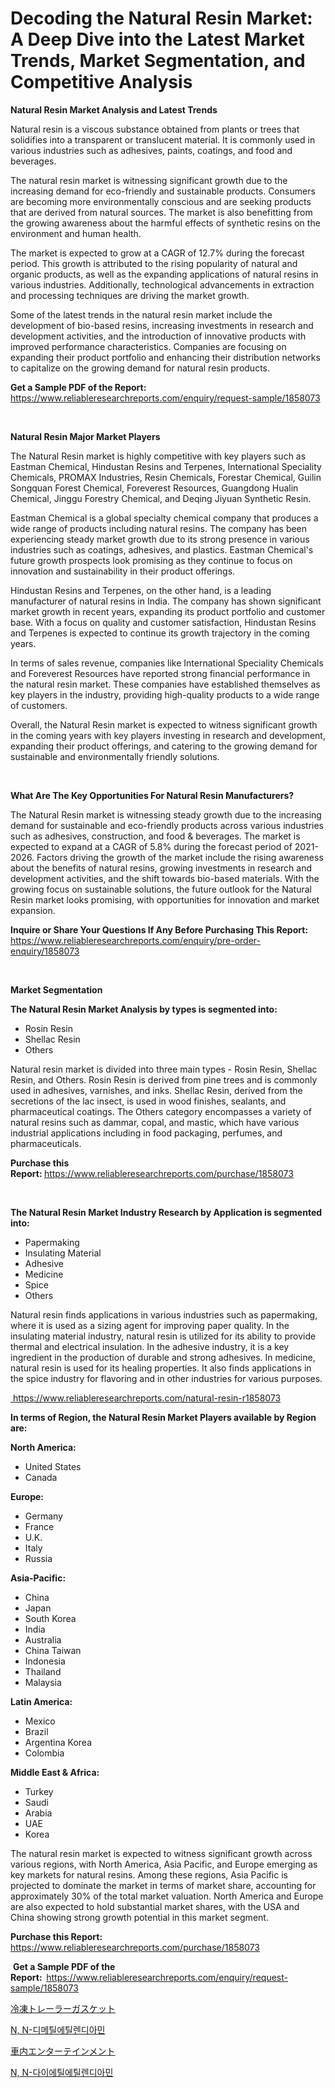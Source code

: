 <p><h1>Decoding the Natural Resin Market: A Deep Dive into the Latest Market Trends, Market Segmentation, and Competitive Analysis</h1></p><p><strong>Natural Resin Market Analysis and Latest Trends</strong></p>
<p><p>Natural resin is a viscous substance obtained from plants or trees that solidifies into a transparent or translucent material. It is commonly used in various industries such as adhesives, paints, coatings, and food and beverages.</p><p>The natural resin market is witnessing significant growth due to the increasing demand for eco-friendly and sustainable products. Consumers are becoming more environmentally conscious and are seeking products that are derived from natural sources. The market is also benefitting from the growing awareness about the harmful effects of synthetic resins on the environment and human health.</p><p>The market is expected to grow at a CAGR of 12.7% during the forecast period. This growth is attributed to the rising popularity of natural and organic products, as well as the expanding applications of natural resins in various industries. Additionally, technological advancements in extraction and processing techniques are driving the market growth.</p><p>Some of the latest trends in the natural resin market include the development of bio-based resins, increasing investments in research and development activities, and the introduction of innovative products with improved performance characteristics. Companies are focusing on expanding their product portfolio and enhancing their distribution networks to capitalize on the growing demand for natural resin products.</p></p>
<p><strong>Get a Sample PDF of the Report:&nbsp;</strong> <a href="https://www.reliableresearchreports.com/enquiry/request-sample/1858073">https://www.reliableresearchreports.com/enquiry/request-sample/1858073</a></p>
<p>&nbsp;</p>
<p><strong>Natural Resin Major Market Players</strong></p>
<p><p>The Natural Resin market is highly competitive with key players such as Eastman Chemical, Hindustan Resins and Terpenes, International Speciality Chemicals, PROMAX Industries, Resin Chemicals, Forestar Chemical, Guilin Songquan Forest Chemical, Foreverest Resources, Guangdong Hualin Chemical, Jinggu Forestry Chemical, and Deqing Jiyuan Synthetic Resin.</p><p>Eastman Chemical is a global specialty chemical company that produces a wide range of products including natural resins. The company has been experiencing steady market growth due to its strong presence in various industries such as coatings, adhesives, and plastics. Eastman Chemical's future growth prospects look promising as they continue to focus on innovation and sustainability in their product offerings.</p><p>Hindustan Resins and Terpenes, on the other hand, is a leading manufacturer of natural resins in India. The company has shown significant market growth in recent years, expanding its product portfolio and customer base. With a focus on quality and customer satisfaction, Hindustan Resins and Terpenes is expected to continue its growth trajectory in the coming years.</p><p>In terms of sales revenue, companies like International Speciality Chemicals and Foreverest Resources have reported strong financial performance in the natural resin market. These companies have established themselves as key players in the industry, providing high-quality products to a wide range of customers.</p><p>Overall, the Natural Resin market is expected to witness significant growth in the coming years with key players investing in research and development, expanding their product offerings, and catering to the growing demand for sustainable and environmentally friendly solutions.</p></p>
<p>&nbsp;</p>
<p><strong>What Are The Key Opportunities For Natural Resin Manufacturers?</strong></p>
<p><p>The Natural Resin market is witnessing steady growth due to the increasing demand for sustainable and eco-friendly products across various industries such as adhesives, construction, and food & beverages. The market is expected to expand at a CAGR of 5.8% during the forecast period of 2021-2026. Factors driving the growth of the market include the rising awareness about the benefits of natural resins, growing investments in research and development activities, and the shift towards bio-based materials. With the growing focus on sustainable solutions, the future outlook for the Natural Resin market looks promising, with opportunities for innovation and market expansion.</p></p>
<p><strong>Inquire or Share Your Questions If Any Before Purchasing This Report:</strong> <a href="https://www.reliableresearchreports.com/enquiry/pre-order-enquiry/1858073">https://www.reliableresearchreports.com/enquiry/pre-order-enquiry/1858073</a></p>
<p>&nbsp;</p>
<p><strong>Market Segmentation</strong></p>
<p><strong>The Natural Resin Market Analysis by types is segmented into:</strong></p>
<p><ul><li>Rosin Resin</li><li>Shellac Resin</li><li>Others</li></ul></p>
<p><p>Natural resin market is divided into three main types - Rosin Resin, Shellac Resin, and Others. Rosin Resin is derived from pine trees and is commonly used in adhesives, varnishes, and inks. Shellac Resin, derived from the secretions of the lac insect, is used in wood finishes, sealants, and pharmaceutical coatings. The Others category encompasses a variety of natural resins such as dammar, copal, and mastic, which have various industrial applications including in food packaging, perfumes, and pharmaceuticals.</p></p>
<p><strong>Purchase this Report:&nbsp;</strong><a href="https://www.reliableresearchreports.com/purchase/1858073">https://www.reliableresearchreports.com/purchase/1858073</a></p>
<p>&nbsp;</p>
<p><strong>The Natural Resin Market Industry Research by Application is segmented into:</strong></p>
<p><ul><li>Papermaking</li><li>Insulating Material</li><li>Adhesive</li><li>Medicine</li><li>Spice</li><li>Others</li></ul></p>
<p><p>Natural resin finds applications in various industries such as papermaking, where it is used as a sizing agent for improving paper quality. In the insulating material industry, natural resin is utilized for its ability to provide thermal and electrical insulation. In the adhesive industry, it is a key ingredient in the production of durable and strong adhesives. In medicine, natural resin is used for its healing properties. It also finds applications in the spice industry for flavoring and in other industries for various purposes.</p></p>
<p><a href="https://www.reliableresearchreports.com/natural-resin-r1858073">&nbsp;https://www.reliableresearchreports.com/natural-resin-r1858073</a></p>
<p><strong>In terms of Region, the Natural Resin Market Players available by Region are:</strong></p>
<p>
    <p> <strong> North America: </strong>
        <ul>
            <li>United States</li>
            <li>Canada</li>
        </ul>
        </p> 
    <p> <strong> Europe: </strong>
        <ul>
            <li>Germany</li>
            <li>France</li>
            <li>U.K.</li>
            <li>Italy</li>
            <li>Russia</li>
        </ul>
        </p> 
    <p> <strong> Asia-Pacific: </strong>
        <ul>
            <li>China</li>
            <li>Japan</li>
            <li>South Korea</li>
            <li>India</li>
            <li>Australia</li>
            <li>China Taiwan</li>
            <li>Indonesia</li>
            <li>Thailand</li>
            <li>Malaysia</li>
        </ul>
        </p> 
    <p> <strong> Latin America: </strong>
        <ul>
            <li>Mexico</li>
            <li>Brazil</li>
            <li>Argentina Korea</li>
            <li>Colombia</li>
        </ul>
        </p> 
    <p> <strong> Middle East & Africa: </strong>
        <ul>
            <li>Turkey</li>
            <li>Saudi</li>
            <li>Arabia</li>
            <li>UAE</li>
            <li>Korea</li>
        </ul>
    </p>
    </p>
<p><p>The natural resin market is expected to witness significant growth across various regions, with North America, Asia Pacific, and Europe emerging as key markets for natural resins. Among these regions, Asia Pacific is projected to dominate the market in terms of market share, accounting for approximately 30% of the total market valuation. North America and Europe are also expected to hold substantial market shares, with the USA and China showing strong growth potential in this market segment.</p></p>
<p><strong>Purchase this Report: </strong><a href="https://www.reliableresearchreports.com/purchase/1858073">https://www.reliableresearchreports.com/purchase/1858073</a></p>
<p>&nbsp;<strong>Get a Sample PDF of the Report:&nbsp;&nbsp;</strong><a href="https://www.reliableresearchreports.com/enquiry/request-sample/1858073">https://www.reliableresearchreports.com/enquiry/request-sample/1858073</a></p>
<p><strong></strong></p>
<p><p><a href="https://medium.com/@samirmayert28/%E5%86%B7%E8%94%B5%E3%83%88%E3%83%AC%E3%83%BC%E3%83%A9%E3%83%BC%E3%82%AC%E3%82%B9%E3%82%B1%E3%83%83%E3%83%88%E3%81%AE%E5%B8%82%E5%A0%B4%E8%A6%8F%E6%A8%A1%E3%81%8A%E3%82%88%E3%81%B3%E3%82%B7%E3%82%A7%E3%82%A2%E5%88%86%E6%9E%90-%E6%88%90%E9%95%B7%E3%83%88%E3%83%AC%E3%83%B3%E3%83%89%E3%81%8A%E3%82%88%E3%81%B3%E4%BA%88%E6%B8%AC-2024%E5%B9%B4-2031%E5%B9%B4-5bda02954b30">冷凍トレーラーガスケット</a></p><p><a href="https://medium.com/@ryderpfeffer/n-n-dimethylethylenediamine-%EC%8B%9C%EC%9E%A5-%EC%A0%90%EC%9C%A0%EC%9C%A8-%EB%B0%8F-%EC%8B%A0%EA%B7%9C-%ED%8A%B8%EB%A0%8C%EB%93%9C-%EB%B6%84%EC%84%9D-%EC%9C%A0%ED%98%95-%EC%9D%91%EC%9A%A9-%EC%B5%9C%EC%A2%85-%EC%9D%B4%EC%9A%A9-%EB%B0%8F-2024%EB%85%84%EB%B6%80%ED%84%B0-2031%EB%85%84%EA%B9%8C%EC%A7%80%EC%9D%98-%EC%98%88%EC%B8%A1%EC%9D%84-%ED%86%B5%ED%95%B4-702bb8ed85c8">N, N-디메틸에틸렌디아민</a></p><p><a href="https://medium.com/@madelynhowe2023/2024%E5%B9%B4%E3%81%8B%E3%82%892031%E5%B9%B4%E3%81%BE%E3%81%A7%E3%81%AE%E8%87%AA%E5%8B%95%E8%BB%8A%E5%86%85%E3%82%A8%E3%83%B3%E3%82%BF%E3%83%BC%E3%83%86%E3%82%A4%E3%83%A1%E3%83%B3%E3%83%88%E5%B8%82%E5%A0%B4%E3%82%B7%E3%82%A7%E3%82%A2%E3%81%A8%E7%AB%B6%E4%BA%89%E6%99%AF%E8%A6%B3%E3%81%AB%E3%81%A4%E3%81%84%E3%81%A6%E3%81%AE%E6%B4%9E%E5%AF%9F-d4e1dfc8474e">車内エンターテインメント</a></p><p><a href="https://medium.com/@ryderpfeffer/n-n-%EB%94%94%EC%97%90%ED%8B%B8%EC%97%90%ED%8B%B8%EB%A0%8C%EB%94%94%EC%95%84%EB%AF%BC-%EC%8B%9C%EC%9E%A5%EC%9D%98-%EC%8B%AC%EC%B8%B5-%EC%A1%B0%EC%82%AC-%EB%8F%99%ED%96%A5-%EC%8B%9C%EC%9E%A5-%EC%84%B8%EB%B6%84%ED%99%94-%EB%B0%8F-%EA%B2%BD%EC%9F%81-%EB%B6%84%EC%84%9D-d6434b89d846">N, N-다이에틸에틸렌디아민</a></p></p>